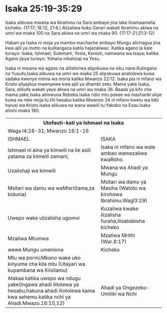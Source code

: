 <h1><span lang='swa'>Isaka 25:19-35:29 </span></h1>
<p><span lang='swa'>Isaka alikuwa mwana wa Ibrahimu na Sara ambaye jina lake linamaanisha kicheko. (17:17; 18:12; 21:6.) Alizaliwa huko Gerari wakati Ibrahimu akiwa na umri wa miaka 100 na Sara akiwa na umri wa miaka 90. (17:17-21;21:3-12) </span></p>
<p><span lang='swa'>Habari ya Isaka ni moja ya mambo machache ambayo Mungu alichagua jina kwa ajili ya motto na kulitangaza kabla hajazaliwac. Katika agano la kale tunayo: Isaka&#44; Ishmael&#44; Sulemani&#44; Yosia&#44; Koresh&#44; namwana wa Isaya; katika Agano jipya tunayo: Yohana mbatizaji na Yesu. </span></p>
<p><span lang='swa'>Isaka ni mwana wa agano na alitahiriwa alipokuwa na siku nane.Kulingana na Yusufu&#44;Isaka alikuwa na umri wa miaka 25 alipokuwa anatolewa kuwa sadaka kwenye mlima wa moria katika Mwanzo 22:12. Isaka pia ni mfano wa Kristo aliyejitoa mwenyewe kwa ajili ya dhambi zetu. Mama yake Isaka&#44; Sara&#44; alikufa wakati yeye akiwa na umri wa miaka 36. Baada ya kifo cha mama yake&#44;Isaka alimwuoa Rebeka.Isaka ndio mtu pekee wa mashariki aliye kuwa na mke moja tu.Hii hesabu katika Mwanzo 24 ni mfano kwetu wa bibi harusi wa Kristo.Isaka alikuwa na wana wawili tu:Yakobo na Esau.Isaka aliishi miaka 180.</span></p>
<table>
<tr>
<th colspan='2'><span lang='swa'>Utofauti-kati ya Ishmael na Isaka </span></th>
</tr>
<tr>
<td colspan='2'><span lang='swa'>Waga l4:28-31; Mwanzo 16:1-16 </span></td>
</tr>
<tr>
<td><span lang='swa'>ISHMAEL </span></td>
<td><span lang='swa'>ISAKA </span></td>
</tr>
<tr>
<td><span lang='swa'>Ishmael ni aina ya kimwili na ile asili yatama za kimwili zamani; </span></td>
<td><span lang='swa'>Isaka ni mfano wa wale ambao wamezaliwa kwaRoho. </span></td>
</tr>

<tr>
<td><span lang='swa'>Uzalishaji wa kimwili </span></td>
<td><span lang='swa'>Mwana wa Ahadi ya Mungu </span></td>
</tr>
<tr>
<td><span lang='swa'>Msitari wa damu wa waMisri(tama&#44;za kidunia) </span></td>
<td><span lang='swa'>Msitari wa damu ya Masiha (Watoto wa kirohowa Ibrahimu.Wagl3:29) </span></td>
</tr>
<tr>
<td><span lang='swa'>Uwepo wake ulizalisha ugomvi </span></td>
<td><span lang='swa'>Kuzaliwa kwake ilizalisha furaha&#44;ilisababisha kicheko </span></td>
</tr>
<tr>
<td><span lang='swa'>Mzaliwa Mtumwa </span></td>
<td><span lang='swa'>Mzaliwa Mrithi (War.8:17) </span></td>
</tr>
<tr>
<td><span lang='swa'>wewe Mungu umeniona </span></td>
<td><span lang='swa'>Kicheko </span></td>
</tr>
<tr>
<td><span lang='swa'>Mtu wa porini;Mkono wake uko kinyume cha kila mtu (Utayari wa kupambana wa Kiisilamu) </span></td>
<td></td>

</tr>
<tr>
<td><span lang='swa'>Atakaa katika uwepo wa ndugu yake(ingawa ahadi ilitolewa ya hesabu&#44;hakuna ahadi iliotolewa kama kwa sehemu katika nchi ya Ahadi.Mwazo.16:10&#44;12) </span></td>
<td><span lang='swa'>Ahadi ya Ongezeko-Umiliki wa Nchi </span></td>
</tr>
</table>
